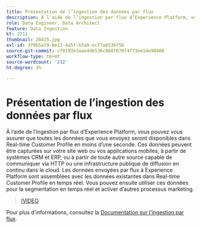 ```yaml
---
title: Présentation de l’ingestion des données par flux
description: À l’aide de l’ingestion par flux d’Experience Platform, vous pouvez vous assurer que toutes les données que vous envoyez seront disponibles dans Real-time Customer Profile en moins d’une seconde. Ces données peuvent être capturées sur votre site web ou vos applications mobiles, à partir de systèmes CRM et ERP, ou à partir de toute autre source capable de communiquer via HTTP ou une infrastructure publique de diffusion en continu dans le cloud. Les données envoyées par flux à Experience Platform sont assemblées avec les données existantes dans Real-time Customer Profile en temps réel. Vous pouvez ensuite utiliser ces données pour la segmentation en temps réel et activer d’autres processus marketing.
role: Data Engineer, Data Architect
feature: Data Ingestion
kt: 2711
thumbnail: 28425.jpg
exl-id: 3f0b5a79-0e17-4a5f-b5a9-ecf7a6536f5b
source-git-commit: cf0193e3aae4d6536c868f078f4773ee14e90408
workflow-type: tm+mt
source-wordcount: '212'
ht-degree: 3%

---
```


# Présentation de l’ingestion des données par flux

À l’aide de l’ingestion par flux d’Experience Platform, vous pouvez vous assurer que toutes les données que vous envoyez seront disponibles dans Real-time Customer Profile en moins d’une seconde. Ces données peuvent être capturées sur votre site web ou vos applications mobiles, à partir de systèmes CRM et ERP, ou à partir de toute autre source capable de communiquer via HTTP ou une infrastructure publique de diffusion en continu dans le cloud. Les données envoyées par flux à Experience Platform sont assemblées avec les données existantes dans Real-time Customer Profile en temps réel. Vous pouvez ensuite utiliser ces données pour la segmentation en temps réel et activer d’autres processus marketing.

>[!VIDEO](https://video.tv.adobe.com/v/28425?quality=12&learn=on)

Pour plus d’informations, consultez la [Documentation sur l’ingestion par flux](https://experienceleague.adobe.com/docs/experience-platform/ingestion/streaming/overview.html?lang=fr).